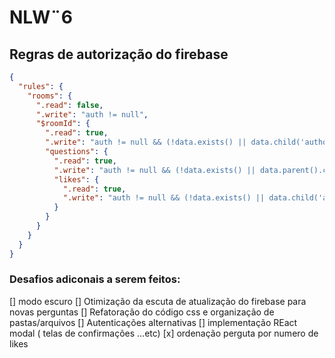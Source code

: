 # NLW¨6




## Regras de autorização do firebase 

```json
{
  "rules": {
    "rooms": {
      ".read": false,
      ".write": "auth != null",
      "$roomId": {
        ".read": true,
        ".write": "auth != null && (!data.exists() || data.child('authorId').val() == auth.uid)",
        "questions": {
          ".read": true,
          ".write": "auth != null && (!data.exists() || data.parent().child('authorId').val() == auth.uid)",
          "likes": {
            ".read": true,
            ".write": "auth != null && (!data.exists() || data.child('authorId').val() == auth.uid)",  
          }
        }
      }
    }
  }
}
```

### Desafios adiconais a serem feitos:
 [] modo escuro
 [] Otimização da escuta de atualização do firebase para novas perguntas
 [] Refatoração do código css e organização de pastas/arquivos
 [] Autenticações alternativas
 [] implementação REact modal ( telas de confirmações ...etc)
 [x] ordenação perguta por numero de likes